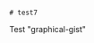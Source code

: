                                                                                                                                                                                                 # test7
Test "graphical-gist"